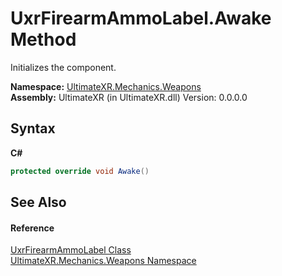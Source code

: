 # UxrFirearmAmmoLabel.Awake Method 
 

Initializes the component.

**Namespace:**&nbsp;<a href="N_UltimateXR_Mechanics_Weapons">UltimateXR.Mechanics.Weapons</a><br />**Assembly:**&nbsp;UltimateXR (in UltimateXR.dll) Version: 0.0.0.0

## Syntax

**C#**<br />
``` C#
protected override void Awake()
```


## See Also


#### Reference
<a href="T_UltimateXR_Mechanics_Weapons_UxrFirearmAmmoLabel">UxrFirearmAmmoLabel Class</a><br /><a href="N_UltimateXR_Mechanics_Weapons">UltimateXR.Mechanics.Weapons Namespace</a><br />